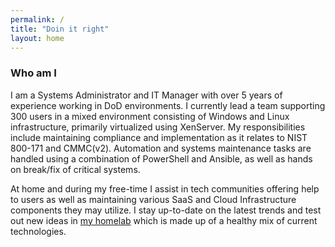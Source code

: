 ```yaml
---
permalink: /
title: "Doin it right"
layout: home
---
```

### Who am I
I am a Systems Administrator and IT Manager with over 5 years of experience working in DoD environments. I currently lead a team supporting 300 users in a mixed environment consisting of Windows and Linux infrastructure, primarily virtualized using XenServer. My responsibilities include maintaining compliance and implementation as it relates to NIST 800-171 and CMMC(v2). Automation and systems maintenance tasks are handled using a combination of PowerShell and Ansible, as well as hands on break/fix of critical systems.

At home and during my free-time I assist in tech communities offering help to users as well as maintaining various SaaS and Cloud Infrastructure components they may utilize.  I stay up-to-date on the latest trends and test out new ideas in [my homelab](/homelab) which is made up of a healthy mix of current technologies.